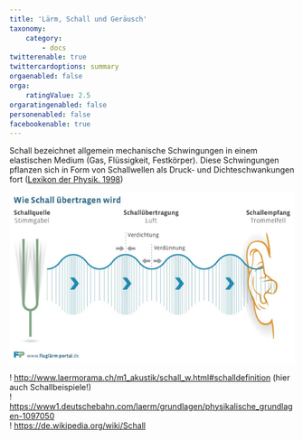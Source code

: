 ```yaml
---
title: 'Lärm, Schall und Geräusch'
taxonomy:
    category:
        - docs
twitterenable: true
twittercardoptions: summary
orgaenabled: false
orga:
    ratingValue: 2.5
orgaratingenabled: false
personenabled: false
facebookenable: true
---
```


Schall bezeichnet allgemein mechanische Schwingungen in einem elastischen Medium (Gas, Flüssigkeit, Festkörper). Diese Schwingungen pflanzen sich in Form von Schallwellen als Druck- und Dichteschwankungen fort ([Lexikon der Physik. 1998](https://de.wikipedia.org/wiki/Schall))
 
![](schalluebertragung.jpg?lightbox=800,600&resize=400,200)


! http://www.laermorama.ch/m1_akustik/schall_w.html#schalldefinition (hier auch Schallbeispiele!)<br>
! https://www1.deutschebahn.com/laerm/grundlagen/physikalische_grundlagen-1097050 <br>
! https://de.wikipedia.org/wiki/Schall
